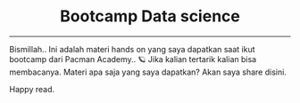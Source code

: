 <h1 align = 'center'> Bootcamp Data science</h1>

---

Bismillah..
Ini adalah materi hands on yang saya dapatkan saat ikut bootcamp dari Pacman Academy..
🪐 Jika kalian tertarik kalian bisa membacanya.
Materi apa saja yang saya dapatkan? Akan saya share disini.

Happy read.
